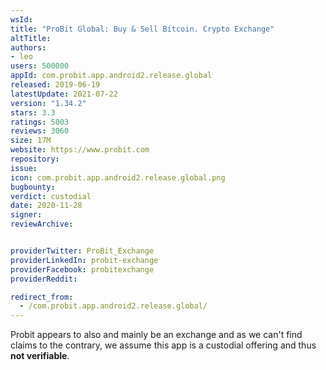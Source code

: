 ```yaml
---
wsId: 
title: "ProBit Global: Buy & Sell Bitcoin. Crypto Exchange"
altTitle: 
authors:
- leo
users: 500000
appId: com.probit.app.android2.release.global
released: 2019-06-19
latestUpdate: 2021-07-22
version: "1.34.2"
stars: 3.3
ratings: 5003
reviews: 3060
size: 17M
website: https://www.probit.com
repository: 
issue: 
icon: com.probit.app.android2.release.global.png
bugbounty: 
verdict: custodial
date: 2020-11-28
signer: 
reviewArchive:


providerTwitter: ProBit_Exchange
providerLinkedIn: probit-exchange
providerFacebook: probitexchange
providerReddit: 

redirect_from:
  - /com.probit.app.android2.release.global/
---
```



Probit appears to also and mainly be an exchange and as we can't find claims to
the contrary, we assume this app is a custodial offering and thus **not verifiable**.
